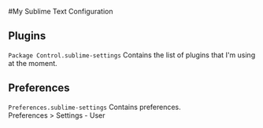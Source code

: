 #My Sublime Text Configuration

## Plugins
<code>Package Control.sublime-settings</code> Contains the list of plugins that I'm using at the moment.

## Preferences

<code>Preferences.sublime-settings</code> Contains preferences. <br>
Preferences > Settings - User